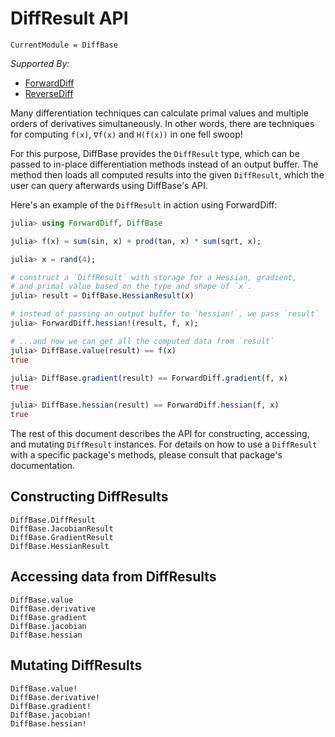 # DiffResult API

```@meta
CurrentModule = DiffBase
```

*Supported By:*

- [ForwardDiff](https://github.com/JuliaDiff/ForwardDiff.jl)
- [ReverseDiff](https://github.com/JuliaDiff/ReverseDiff.jl)

Many differentiation techniques can calculate primal values and multiple orders of
derivatives simultaneously. In other words, there are techniques for computing `f(x)`,
`∇f(x)` and `H(f(x))` in one fell swoop!

For this purpose, DiffBase provides the `DiffResult` type, which can be passed
to in-place differentiation methods instead of an output buffer. The method
then loads all computed results into the given `DiffResult`, which the user
can query afterwards using DiffBase's API.

Here's an example of the `DiffResult` in action using ForwardDiff:

```julia
julia> using ForwardDiff, DiffBase

julia> f(x) = sum(sin, x) + prod(tan, x) * sum(sqrt, x);

julia> x = rand(4);

# construct a `DiffResult` with storage for a Hessian, gradient,
# and primal value based on the type and shape of `x`.
julia> result = DiffBase.HessianResult(x)

# instead of passing an output buffer to `hessian!`, we pass `result`
julia> ForwardDiff.hessian!(result, f, x);

# ...and now we can get all the computed data from `result`
julia> DiffBase.value(result) == f(x)
true

julia> DiffBase.gradient(result) == ForwardDiff.gradient(f, x)
true

julia> DiffBase.hessian(result) == ForwardDiff.hessian(f, x)
true
```

The rest of this document describes the API for constructing, accessing, and mutating
`DiffResult` instances. For details on how to use a `DiffResult` with a specific
package's methods, please consult that package's documentation.

## Constructing DiffResults

```@docs
DiffBase.DiffResult
DiffBase.JacobianResult
DiffBase.GradientResult
DiffBase.HessianResult
```

## Accessing data from DiffResults

```@docs
DiffBase.value
DiffBase.derivative
DiffBase.gradient
DiffBase.jacobian
DiffBase.hessian
```

## Mutating DiffResults

```@docs
DiffBase.value!
DiffBase.derivative!
DiffBase.gradient!
DiffBase.jacobian!
DiffBase.hessian!
```

